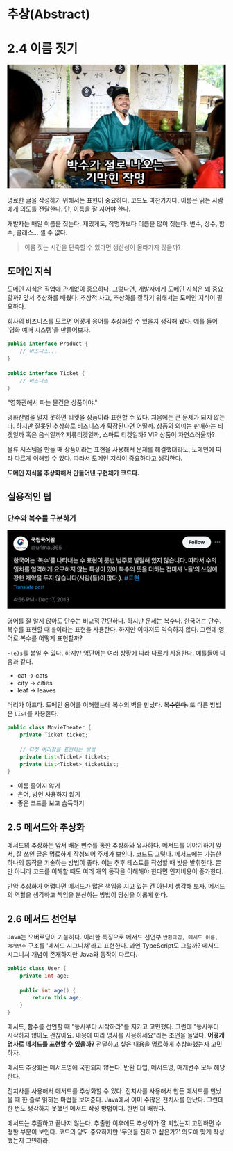 # 추상(Abstract)

# 2.4 이름 짓기

![이름 짓기 딜레마 <출처: 속촌아씨>](naming.jpg)

명료한 글을 작성하기 위해서는 표현이 중요하다. 코드도 마찬가지다. 이름은 읽는 사람에게 의도를 전달한다.
단, 이름을 잘 지어야 한다.

개발자는 매일 이름을 짓는다. 재밌게도, 작명가보다 이름을 많이 짓는다. 변수, 상수, 함수, 클래스... 셀 수 없다.

> 이름 짓는 시간을 단축할 수 있다면 생산성이 올라가지 않을까?

## 도메인 지식

도메인 지식은 직업에 관계없이 중요하다. 그렇다면, 개발자에게 도메인 지식은 왜 중요할까?
앞서 추상화를 배웠다. 추상적 사고, 추상화를 잘하기 위해서는 도메인 지식이 필요하다.

회사의 비즈니스를 모르면 어떻게 용어를 추상화할 수 있을지 생각해 봤다. 예를 들어 '영화 예매 시스템'을 만들어보자.

```java 
public interface Product {
    // 비즈니스... 
}

public interface Ticket {
    // 비즈니스
}
```

"영화관에서 파는 물건은 상품이야."

영화산업을 알지 못하면 티켓을 상품이라 표현할 수 있다. 처음에는 큰 문제가 되지 않는다. 하지만 잘못된 추상화로 비즈니스가 확장된다면 어떨까.
상품의 의미는 판매하는 티켓일까 혹은 음식일까? 지류티켓일까, 스마트 티켓일까? VIP 상품이 자연스러울까?

물류 시스템을 만들 때 상품이라는 표현을 사용해서 문제를 해결했더라도, 도메인에 따라 다르게 이해할 수 있다. 따라서 도메인 지식이 중요하다고 생각한다.

**도메인 지식을 추상화해서 만들어낸 구현체가 코드다.**

## 실용적인 팁

### 단수와 복수를 구분하기

![복수 너가 문제다 <출처: 국립국어원>](img.png)

영어를 잘 알지 않아도 단수는 비교적 간단하다. 하지만 문제는 복수다. 한국어는 단수. 복수를 표현할 때 `들`이라는 표현을 사용한다.
하지만 이마저도 익숙하지 않다. 그런데 영어로 복수를 어떻게 표현할까?

`-(e)s`를 붙일 수 있다. 하지만 영단어는 여러 상황에 따라 다르게 사용한다. 예를들어 다음과 같다.

- cat -> cats
- city -> cities
- leaf -> leaves

머리가 아프다. 도메인 용어를 이해했는데 복수의 벽을 만났다. ~~복수한다.~~
또 다른 방법은 `List`를 사용한다.

```java
public class MovieTheater {
    private Ticket ticket;

    // 티켓 여러장을 표현하는 방법
    private List<Ticket> tickets;
    private List<Ticket> ticketList;
}
```

- 이름 줄이지 않기
- 은어, 방언 사용하지 않기
- 좋은 코드를 보고 습득하기

## 2.5 메서드와 추상화

메서드의 추상화는 앞서 배운 변수를 통한 추상화와 유사하다. 메서드를 이야기하기 앞서, 잘 쓰인 글은 명료하게 작성되어 주제가 보인다.
코드도 그렇다. 메서드에는 가능한 하나의 동작을 기술하는 방법이 좋다. 이는 추후 테스트를 작성할 때 빛을 발휘한다.
뿐만 아니라 코드를 이해할 때도 여러 개의 동작을 이해해야 한다면 인지비용이 증가한다.

만약 추상화가 어렵다면 메서드가 많은 책임을 지고 있는 건 아닌지 생각해 보자.
메서드의 역할을 생각하고 책임을 분산하는 방법이 당신을 이롭게 한다.

## 2.6 메서드 선언부

Java는 오버로딩이 가능하다. 이러한 특징으로 메서드 선언부 `반환타입, 메서드 이름, 매개변수` 구조를 '메서드 시그니처'라고 표현한다.
과연 TypeScript도 그럴까? 메서드 시그니처 개념이 존재하지만 Java와 동작이 다르다.

```java 
public class User {
    private int age;

    public int age() {
        return this.age;
    }
} 
``` 

메서드, 함수를 선언할 때 "동사부터 시작하라"를 지키고 고민했다. 그런데 "동사부터 시작하지 않아도 괜찮아요. 내용에 따라 명사를 사용하세요"라는 조언을 들었다.
**어떻게 명사로 메서드를 표현할 수 있을까?** 전달하고 싶은 내용을 명료하게 추상화했는지 고민하자.

메서드 추상화는 메서드명에 국한되지 않는다. 반환 타입, 메서드명, 매개변수 모두 해당한다.

전치사를 사용해서 메서드를 추상화할 수 있다. 전치사를 사용해서 만든 메서드를 만났을 때 한 줄로 읽히는 마법을 보여준다.
Java에서 이미 수많은 전치사를 만났다. 그런데 한 번도 생각하지 못했던 메서드 작성 방법이다. 한번 더 배웠다.

메서드는 추출하고 끝나지 않는다. 추출한 이후에도 추상화가 잘 되었는지 고민하면 수정할 부분이 보인다.
코드의 양도 중요하지만 '무엇을 전하고 싶은가?' 의도에 맞게 작성했는지 고민하라.
